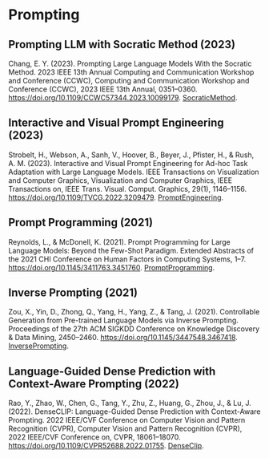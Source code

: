 # Prompting

## Prompting LLM with Socratic Method (2023)
Chang, E. Y. (2023). Prompting Large Language Models With the Socratic Method. 2023 IEEE 13th Annual Computing and Communication Workshop and Conference (CCWC), Computing and Communication Workshop and Conference (CCWC), 2023 IEEE 13th Annual, 0351–0360. https://doi.org/10.1109/CCWC57344.2023.10099179. [SocraticMethod](SocraticMethod.pdf).

## Interactive and Visual Prompt Engineering (2023)
Strobelt, H., Webson, A., Sanh, V., Hoover, B., Beyer, J., Pfister, H., & Rush, A. M. (2023). Interactive and Visual Prompt Engineering for Ad-hoc Task Adaptation with Large Language Models. IEEE Transactions on Visualization and Computer Graphics, Visualization and Computer Graphics, IEEE Transactions on, IEEE Trans. Visual. Comput. Graphics, 29(1), 1146–1156. https://doi.org/10.1109/TVCG.2022.3209479. [PromptEngineering](PromptEngineering.pdf).

## Prompt Programming (2021)
Reynolds, L., & McDonell, K. (2021). Prompt Programming for Large Language Models: Beyond the Few-Shot Paradigm. Extended Abstracts of the 2021 CHI Conference on Human Factors in Computing Systems, 1–7. https://doi.org/10.1145/3411763.3451760. [PromptProgramming](PromptProgramming.pdf).

## Inverse Prompting (2021)
Zou, X., Yin, D., Zhong, Q., Yang, H., Yang, Z., & Tang, J. (2021). Controllable Generation from Pre-trained Language Models via Inverse Prompting. Proceedings of the 27th ACM SIGKDD Conference on Knowledge Discovery & Data Mining, 2450–2460. https://doi.org/10.1145/3447548.3467418. [InversePrompting](InversePrompting.pdf).

## Language-Guided Dense Prediction with Context-Aware Prompting (2022)
Rao, Y., Zhao, W., Chen, G., Tang, Y., Zhu, Z., Huang, G., Zhou, J., & Lu, J. (2022). DenseCLIP: Language-Guided Dense Prediction with Context-Aware Prompting. 2022 IEEE/CVF Conference on Computer Vision and Pattern Recognition (CVPR), Computer Vision and Pattern Recognition (CVPR), 2022 IEEE/CVF Conference on, CVPR, 18061–18070. https://doi.org/10.1109/CVPR52688.2022.01755. [DenseClip](DenseClip.pdf).